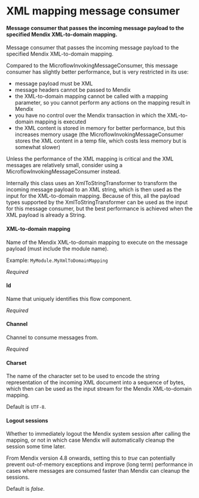# XML mapping message consumer
#### Message consumer that passes the incoming message payload to the specified Mendix XML-to-domain mapping. 
Message consumer that passes the incoming message payload to the specified Mendix XML-to-domain mapping. 

Compared to the MicroflowInvokingMessageConsumer, this message consumer has slightly better performance, but is very restricted in its use: 
 - message payload must be XML 
 - message headers cannot be passed to Mendix 
 - the XML-to-domain mapping cannot be called with a mapping parameter, so you cannot perform any actions on the mapping result in Mendix 
 - you have no control over the Mendix transaction in which the XML-to-domain mapping is executed 
 - the XML content is stored in memory for better performance, but this increases memory usage (the MicroflowInvokingMessageConsumer stores the XML content in a temp file, which costs less memory but is somewhat slower) 

Unless the performance of the XML mapping is critical and the XML messages are relatively small, consider using a MicroflowInvokingMessageConsumer instead. 

Internally this class uses an XmlToStringTransformer to transform the incoming message payload to an XML string, which is then used as the input for the XML-to-domain mapping. Because of this, all the payload types supported by the XmlToStringTransformer can be used as the input for this message consumer, but the best performance is achieved when the XML payload is already a String.

#### XML-to-domain mapping
Name of the Mendix XML-to-domain mapping to execute on the message payload (must include the module name).

Example: <code>MyModule.MyXmlToDomainMapping</code>

<i>Required</i>

#### Id
Name that uniquely identifies this flow component.

<i>Required</i>

#### Channel
Channel to consume messages from.

<i>Required</i>

#### Charset
The name of the character set to be used to encode the string representation of the incoming XML document into a sequence of bytes, which then can be used as the input stream for the Mendix XML-to-domain mapping. 

Default is <code>UTF-8</code>.

#### Logout sessions
Whether to immediately logout the Mendix system session after calling the mapping, or not in which case Mendix will automatically cleanup the session some time later.

From Mendix version 4.8 onwards, setting this to <i>true</i> can potentially prevent out-of-memory exceptions and improve (long term) performance in cases where messages are consumed faster than Mendix can cleanup the sessions.

Default is <i>false</i>.

